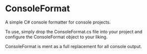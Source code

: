 # ConsoleFormat
A simple C# console formatter for console projects.

To use, simply drop the ConsoleFormat.cs file into your project and configure the ConsoleFormat object to your liking.

ConsoleFormat is ment as a full replacement for all console output.
